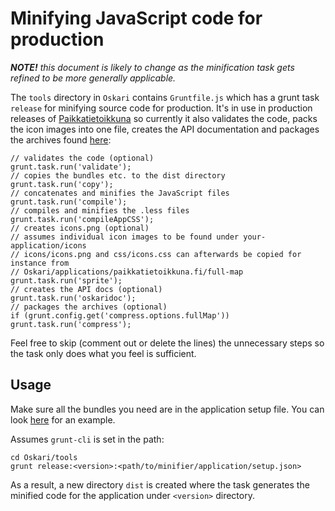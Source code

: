 # Minifying JavaScript code for production

***NOTE!*** *this document is likely to change as the minification task gets refined to be more generally applicable.*

The `tools` directory in `Oskari` contains `Gruntfile.js` which has a grunt task `release` for minifying source code for production. It's in use in production releases of [Paikkatietoikkuna](http://www.paikkatietoikkuna.fi/) so currently it also validates the code, packs the icon images into one file, creates the API documentation and packages the archives found [here](/download):

    // validates the code (optional)
    grunt.task.run('validate');
    // copies the bundles etc. to the dist directory
    grunt.task.run('copy');
    // concatenates and minifies the JavaScript files
    grunt.task.run('compile');
    // compiles and minifies the .less files
    grunt.task.run('compileAppCSS');
    // creates icons.png (optional)
    // assumes individual icon images to be found under your-application/icons
    // icons/icons.png and css/icons.css can afterwards be copied for instance from
    // Oskari/applications/paikkatietoikkuna.fi/full-map
    grunt.task.run('sprite');
    // creates the API docs (optional)
    grunt.task.run('oskaridoc');
    // packages the archives (optional)
    if (grunt.config.get('compress.options.fullMap')) grunt.task.run('compress');

Feel free to skip (comment out or delete the lines) the unnecessary steps so the task only does what you feel is sufficient.

## Usage

Make sure all the bundles you need are in the application setup file. You can look [here](https://github.com/nls-oskari/oskari/blob/master/applications/paikkatietoikkuna.fi/full-map/minifierAppSetup.json) for an example.

Assumes `grunt-cli` is set in the path:

    cd Oskari/tools
    grunt release:<version>:<path/to/minifier/application/setup.json>

As a result, a new directory `dist` is created where the task generates the minified code for the application under `<version>` directory.
